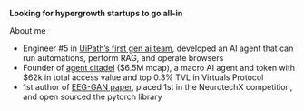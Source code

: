 **Looking for hypergrowth startups to go all-in**

About me
- Engineer #5 in [UiPath’s first gen ai team](https://www.uipath.com/product/autopilot-for-everyone), developed an AI agent that can run automations, perform RAG, and operate browsers
- Founder of [agent citadel](citadelagent.ai) ($6.5M mcap), a macro AI agent and token with $62k in total access value and top 0.3% TVL in Virtuals Protocol
- 1st author of [EEG-GAN paper](https://arxiv.org/abs/2402.09453v1), placed 1st in the NeurotechX competition, and open sourced the pytorch library
